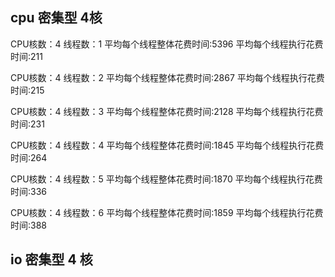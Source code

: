 ## cpu 密集型 4核
CPU核数：4 线程数：1
平均每个线程整体花费时间:5396
平均每个线程执行花费时间:211

CPU核数：4 线程数：2
平均每个线程整体花费时间:2867
平均每个线程执行花费时间:215

CPU核数：4 线程数：3
平均每个线程整体花费时间:2128
平均每个线程执行花费时间:231

CPU核数：4 线程数：4
平均每个线程整体花费时间:1845
平均每个线程执行花费时间:264

CPU核数：4 线程数：5
平均每个线程整体花费时间:1870
平均每个线程执行花费时间:336

CPU核数：4 线程数：6
平均每个线程整体花费时间:1859
平均每个线程执行花费时间:388

## io 密集型 4 核